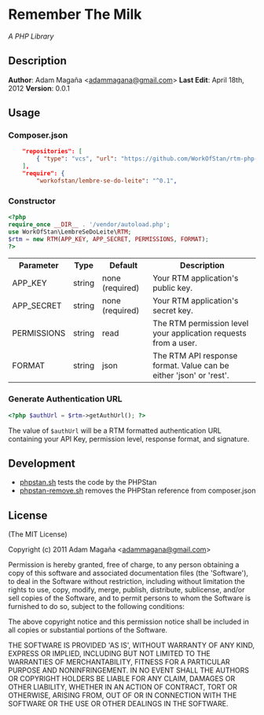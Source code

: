 # Remember The Milk

_A PHP Library_

## Description

**Author**: Adam Magaña &lt;adammagana@gmail.com&gt;
**Last Edit**: April 18th, 2012
**Version**: 0.0.1

## Usage

### Composer.json

```json
    "repositories": [
        { "type": "vcs", "url": "https://github.com/WorkOfStan/rtm-php-library" }
    ],
    "require": {
        "workofstan/lembre-se-do-leite": "^0.1",
```

### Constructor

```php
<?php
require_once __DIR__ . '/vendor/autoload.php';
use WorkOfStan\LembreSeDoLeite\RTM;
$rtm = new RTM(APP_KEY, APP_SECRET, PERMISSIONS, FORMAT);
?>
```

<table>
    <tr>
        <th>Parameter</th>
        <th>Type</th>
        <th>Default</th>
        <th>Description</th>
    </tr>
    <tr>
        <td>APP_KEY</td>
        <td>string</td>
        <td>none (required)</td>
        <td>Your RTM application's public key.</td>
    </tr>
    <tr>
        <td>APP_SECRET</td>
        <td>string</td>
        <td>none (required)</td>
        <td>Your RTM application's secret key.</td>
    </tr>
    <tr>
        <td>PERMISSIONS</td>
        <td>string</td>
        <td>read</td>
        <td>The RTM permission level your application requests from a user.</td>
    </tr>
    <tr>
        <td>FORMAT</td>
        <td>string</td>
        <td>json</td>
        <td>The RTM API response format. Value can be either 'json' or 'rest'.</td>
    </tr>
</table>

### Generate Authentication URL

```php
<?php $authUrl = $rtm->getAuthUrl(); ?>
```

The value of `$authUrl` will be a RTM formatted authentication URL containing your API Key, permission level, response format, and signature.

## Development

- [phpstan.sh](./phpstan.sh) tests the code by the PHPStan
- [phpstan-remove.sh](./phpstan-remove.sh) removes the PHPStan reference from composer.json

## License

(The MIT License)

Copyright (c) 2011 Adam Magaña &lt;adammagana@gmail.com&gt;

Permission is hereby granted, free of charge, to any person obtaining
a copy of this software and associated documentation files (the
'Software'), to deal in the Software without restriction, including
without limitation the rights to use, copy, modify, merge, publish,
distribute, sublicense, and/or sell copies of the Software, and to
permit persons to whom the Software is furnished to do so, subject to
the following conditions:

The above copyright notice and this permission notice shall be
included in all copies or substantial portions of the Software.

THE SOFTWARE IS PROVIDED 'AS IS', WITHOUT WARRANTY OF ANY KIND,
EXPRESS OR IMPLIED, INCLUDING BUT NOT LIMITED TO THE WARRANTIES OF
MERCHANTABILITY, FITNESS FOR A PARTICULAR PURPOSE AND NONINFRINGEMENT.
IN NO EVENT SHALL THE AUTHORS OR COPYRIGHT HOLDERS BE LIABLE FOR ANY
CLAIM, DAMAGES OR OTHER LIABILITY, WHETHER IN AN ACTION OF CONTRACT,
TORT OR OTHERWISE, ARISING FROM, OUT OF OR IN CONNECTION WITH THE
SOFTWARE OR THE USE OR OTHER DEALINGS IN THE SOFTWARE.
